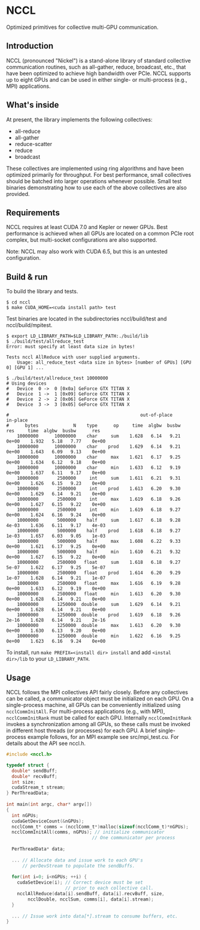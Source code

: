 # NCCL

Optimized primitives for collective multi-GPU communication.

## Introduction

NCCL (pronounced "Nickel") is a stand-alone library of standard collective communication routines, such as all-gather, reduce, broadcast, etc., that have been optimized to achieve high bandwidth over PCIe. NCCL supports up to eight GPUs and can be used in either single- or multi-process (e.g., MPI) applications.

## What's inside

At present, the library implements the following collectives:
- all-reduce
- all-gather
- reduce-scatter
- reduce
- broadcast

These collectives are implemented using ring algorithms and have been optimized primarily for throughput. For best performance, small collectives should be batched into larger operations whenever possible. Small test binaries demonstrating how to use each of the above collectives are also provided.

## Requirements

NCCL requires at least CUDA 7.0 and Kepler or newer GPUs. Best performance is achieved when all GPUs are located on a common PCIe root complex, but multi-socket configurations are also supported.

Note: NCCL may also work with CUDA 6.5, but this is an untested configuration.

## Build & run

To build the library and tests.

```shell
$ cd nccl
$ make CUDA_HOME=<cuda install path> test
```

Test binaries are located in the subdirectories nccl/build/test and nccl/build/mpitest.

```shell
$ export LD_LIBRARY_PATH=$LD_LIBRARY_PATH:./build/lib
$ ./build/test/allreduce_test
Error: must specify at least data size in bytes!

Tests nccl AllReduce with user supplied arguments.
    Usage: all_reduce_test <data size in bytes> [number of GPUs] [GPU 0] [GPU 1] ...

$ ./build/test/allreduce_test 10000000
# Using devices
#   Device  0 ->  0 [0x0a] GeForce GTX TITAN X
#   Device  1 ->  1 [0x09] GeForce GTX TITAN X
#   Device  2 ->  2 [0x06] GeForce GTX TITAN X
#   Device  3 ->  3 [0x05] GeForce GTX TITAN X

#                                                 out-of-place                    in-place
#      bytes             N    type      op     time  algbw  busbw      res     time  algbw  busbw      res
    10000000      10000000    char     sum    1.628   6.14   9.21    0e+00    1.932   5.18   7.77    0e+00
    10000000      10000000    char    prod    1.629   6.14   9.21    0e+00    1.643   6.09   9.13    0e+00
    10000000      10000000    char     max    1.621   6.17   9.25    0e+00    1.634   6.12   9.18    0e+00
    10000000      10000000    char     min    1.633   6.12   9.19    0e+00    1.637   6.11   9.17    0e+00
    10000000       2500000     int     sum    1.611   6.21   9.31    0e+00    1.626   6.15   9.23    0e+00
    10000000       2500000     int    prod    1.613   6.20   9.30    0e+00    1.629   6.14   9.21    0e+00
    10000000       2500000     int     max    1.619   6.18   9.26    0e+00    1.627   6.15   9.22    0e+00
    10000000       2500000     int     min    1.619   6.18   9.27    0e+00    1.624   6.16   9.24    0e+00
    10000000       5000000    half     sum    1.617   6.18   9.28    4e-03    1.636   6.11   9.17    4e-03
    10000000       5000000    half    prod    1.618   6.18   9.27    1e-03    1.657   6.03   9.05    1e-03
    10000000       5000000    half     max    1.608   6.22   9.33    0e+00    1.621   6.17   9.25    0e+00
    10000000       5000000    half     min    1.610   6.21   9.32    0e+00    1.627   6.15   9.22    0e+00
    10000000       2500000   float     sum    1.618   6.18   9.27    5e-07    1.622   6.17   9.25    5e-07
    10000000       2500000   float    prod    1.614   6.20   9.29    1e-07    1.628   6.14   9.21    1e-07
    10000000       2500000   float     max    1.616   6.19   9.28    0e+00    1.633   6.12   9.19    0e+00
    10000000       2500000   float     min    1.613   6.20   9.30    0e+00    1.628   6.14   9.21    0e+00
    10000000       1250000  double     sum    1.629   6.14   9.21    0e+00    1.628   6.14   9.21    0e+00
    10000000       1250000  double    prod    1.619   6.18   9.26    2e-16    1.628   6.14   9.21    2e-16
    10000000       1250000  double     max    1.613   6.20   9.30    0e+00    1.630   6.13   9.20    0e+00
    10000000       1250000  double     min    1.622   6.16   9.25    0e+00    1.623   6.16   9.24    0e+00
```

To install, run `make PREFIX=<install dir> install` and add `<instal dir>/lib` to your `LD_LIBRARY_PATH`.

## Usage

NCCL follows the MPI collectives API fairly closely. Before any collectives can be called, a communicator object must be initialized on each GPU. On a single-process machine, all GPUs can be conveniently initialized using `ncclCommInitAll`. For multi-process applications (e.g., with MPI), `ncclCommInitRank` must be called for each GPU. Internally `ncclCommInitRank` invokes a synchronization among all GPUs, so these calls must be invoked in different host threads (or processes) for each GPU. A brief single-process example follows, for an MPI example see src/mpi_test.cu. For details about the API see nccl.h.

```c
#include <nccl.h>

typedef struct {
  double* sendBuff;
  double* recvBuff;
  int size;
  cudaStream_t stream;
} PerThreadData;
 
int main(int argc, char* argv[])
{
  int nGPUs;
  cudaGetDeviceCount(&nGPUs);
  ncclComm_t* comms = (ncclComm_t*)malloc(sizeof(ncclComm_t)*nGPUs);
  ncclCommInitAll(comms, nGPUs); // initialize communicator
                                // One communicator per process
 
  PerThreadData* data;
 
  ... // Allocate data and issue work to each GPU's
      // perDevStream to populate the sendBuffs.
 
  for(int i=0; i<nGPUs; ++i) {
    cudaSetDevice(i); // Correct device must be set
                      // prior to each collective call.
    ncclAllReduce(data[i].sendBuff, data[i].recvBuff, size,
        ncclDouble, ncclSum, comms[i], data[i].stream);
  }
 
  ... // Issue work into data[*].stream to consume buffers, etc.
}
```

